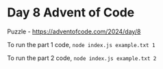 # Day 8 Advent of Code

Puzzle -
https://adventofcode.com/2024/day/8

To run the part 1 code, `node index.js example.txt 1`

To run the part 2 code, `node index.js example.txt 2`
